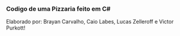 ### Codigo de uma Pizzaria feito em C#


Elaborado por: Brayan Carvalho, Caio Labes, Lucas Zelleroff e Victor Purkott!
